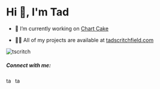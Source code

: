 <h1>Hi 👋, I'm Tad</h1>

- 🍰 I’m currently working on [Chart Cake](chartcake.com)

- 👨‍💻 All of my projects are available at [tadscritchfield.com](tadscritchfield.com)



<p><img align="center" src="https://github-readme-stats.vercel.app/api/top-langs?username=tscritch&show_icons=true&locale=en&layout=compact" alt="tscritch" /></p>

<h5>Connect with me:</h3>
<p align="left">
<a href="https://twitter.com/tadscritch" target="blank"><img align="center" src="https://raw.githubusercontent.com/rahuldkjain/github-profile-readme-generator/master/src/images/icons/Social/twitter.svg" alt="tadscritch" height="16" width="20" /></a>
<a href="https://www.youtube.com/@tadly" target="blank"><img align="center" src="https://raw.githubusercontent.com/rahuldkjain/github-profile-readme-generator/master/src/images/icons/Social/youtube.svg" alt="tad" height="16" width="20" /></a>
</p>
